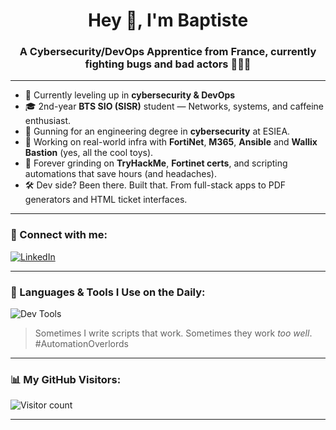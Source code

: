 <h1 align="center">Hey 👋, I'm Baptiste</h1>
<h3 align="center">A Cybersecurity/DevOps Apprentice from France, currently fighting bugs and bad actors 🐛🕵️‍♂️</h3>

---

- 🔐 Currently leveling up in **cybersecurity & DevOps**
- 🎓 2nd-year **BTS SIO (SISR)** student — Networks, systems, and caffeine enthusiast.
- 🎯 Gunning for an engineering degree in **cybersecurity** at ESIEA.
- 🧰 Working on real-world infra with **FortiNet**, **M365**, **Ansible** and **Wallix Bastion** (yes, all the cool toys).
- 🧠 Forever grinding on **TryHackMe**, **Fortinet certs**, and scripting automations that save hours (and headaches).
- 🛠️ Dev side? Been there. Built that. From full-stack apps to PDF generators and HTML ticket interfaces.

---

### 🤝 Connect with me:
[![LinkedIn](https://raw.githubusercontent.com/rahuldkjain/github-profile-readme-generator/master/src/images/icons/Social/linked-in-alt.svg)](https://linkedin.com/in/lorenzo-coslado-5ab552249)

---

### 🧪 Languages & Tools I Use on the Daily:

![Dev Tools](https://skillicons.dev/icons?i=py,powershell,bash,php,js,ts,react,nodejs,express,flutter,mysql,postgres,debian,nginx,ansible,azure,fortinet)

> Sometimes I write scripts that work. Sometimes they work *too well*. #AutomationOverlords

---

### 📊 My GitHub Visitors:

![Visitor count](https://profile-counter.glitch.me/Lorenzo-Coslado/count.svg)

---
